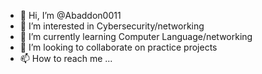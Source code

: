 - 👋 Hi, I’m @Abaddon0011
- 👀 I’m interested in Cybersecurity/networking
- 🌱 I’m currently learning Computer Language/networking
- 💞️ I’m looking to collaborate on practice projects
- 📫 How to reach me ...

<!---
Abaddon0011/Abaddon0011 is a ✨ special ✨ repository because its `README.md` (this file) appears on your GitHub profile.
You can click the Preview link to take a look at your changes.
--->
